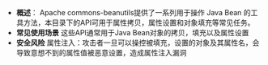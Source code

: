 - **概述**：
    Apache commons-beanutils提供了一系列用于操作 Java Bean 的工具方法，本目录下的API可用于属性拷贝，属性设置和对象填充等常见任务。
- **常见使用场景**
    这些API通常用于Java Bean对象的拷贝，填充以及属性设置
- **安全风险**
    属性注入：攻击者一旦可以操控被填充，设置的对象及其属性名，会导致意想不到的属性值被恶意设置，造成属性注入漏洞
